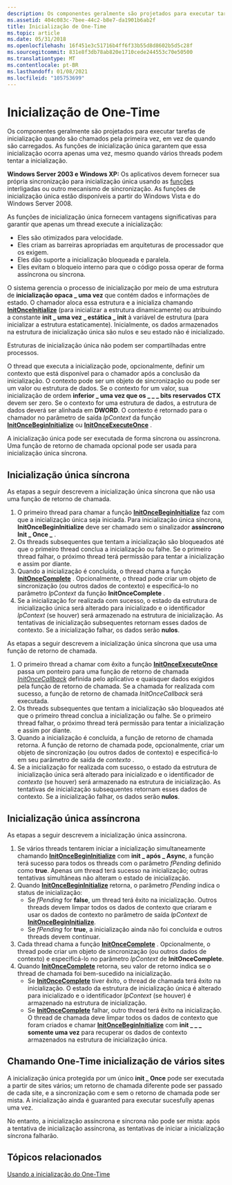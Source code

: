 ```yaml
---
description: Os componentes geralmente são projetados para executar tarefas de inicialização quando são chamados pela primeira vez, em vez de quando são carregados.
ms.assetid: 404c083c-7bee-44c2-b8e7-da1901b6ab2f
title: Inicialização de One-Time
ms.topic: article
ms.date: 05/31/2018
ms.openlocfilehash: 16f451e3c51716b4ff6f33b55d8d8602b5d5c28f
ms.sourcegitcommit: 831e8f3db78ab820e1710cede244553c70e50500
ms.translationtype: MT
ms.contentlocale: pt-BR
ms.lasthandoff: 01/08/2021
ms.locfileid: "105753699"
---
```

# <a name="one-time-initialization"></a>Inicialização de One-Time

Os componentes geralmente são projetados para executar tarefas de inicialização quando são chamados pela primeira vez, em vez de quando são carregados. As funções de inicialização única garantem que essa inicialização ocorra apenas uma vez, mesmo quando vários threads podem tentar a inicialização.

**Windows Server 2003 e Windows XP:** Os aplicativos devem fornecer sua própria sincronização para inicialização única usando as [funções](interlocked-variable-access.md) interligadas ou outro mecanismo de sincronização. As funções de inicialização única estão disponíveis a partir do Windows Vista e do Windows Server 2008.

As funções de inicialização única fornecem vantagens significativas para garantir que apenas um thread execute a inicialização:

-   Eles são otimizados para velocidade.
-   Eles criam as barreiras apropriadas em arquiteturas de processador que os exigem.
-   Eles dão suporte a inicialização bloqueada e paralela.
-   Eles evitam o bloqueio interno para que o código possa operar de forma assíncrona ou síncrona.

O sistema gerencia o processo de inicialização por meio de uma estrutura de **inicialização opaca \_ uma vez** que contém dados e informações de estado. O chamador aloca essa estrutura e a inicializa chamando [**InitOnceInitialize**](/windows/win32/api/synchapi/nf-synchapi-initonceinitialize) (para inicializar a estrutura dinamicamente) ou atribuindo a constante **init \_ uma vez \_ estática \_ init** à variável de estrutura (para inicializar a estrutura estaticamente). Inicialmente, os dados armazenados na estrutura de inicialização única são nulos e seu estado não é inicializado.

Estruturas de inicialização única não podem ser compartilhadas entre processos.

O thread que executa a inicialização pode, opcionalmente, definir um contexto que está disponível para o chamador após a conclusão da inicialização. O contexto pode ser um objeto de sincronização ou pode ser um valor ou estrutura de dados. Se o contexto for um valor, sua inicialização de ordem **inferior \_ uma vez que os \_ \_ \_ bits reservados CTX** devem ser zero. Se o contexto for uma estrutura de dados, a estrutura de dados deverá ser alinhada em **DWORD**. O contexto é retornado para o chamador no parâmetro de saída *lpContext* da função [**InitOnceBeginInitialize**](/windows/win32/api/synchapi/nf-synchapi-initoncebegininitialize) ou [**InitOnceExecuteOnce**](/windows/win32/api/synchapi/nf-synchapi-initonceexecuteonce) .

A inicialização única pode ser executada de forma síncrona ou assíncrona. Uma função de retorno de chamada opcional pode ser usada para inicialização única síncrona.

## <a name="synchronous-one-time-initialization"></a>Inicialização única síncrona

As etapas a seguir descrevem a inicialização única síncrona que não usa uma função de retorno de chamada.

1.  O primeiro thread para chamar a função [**InitOnceBeginInitialize**](/windows/win32/api/synchapi/nf-synchapi-initoncebegininitialize) faz com que a inicialização única seja iniciada. Para inicialização única síncrona, **InitOnceBeginInitialize** deve ser chamado sem o sinalizador **assíncrono Init \_ Once \_** .
2.  Os threads subsequentes que tentam a inicialização são bloqueados até que o primeiro thread conclua a inicialização ou falhe. Se o primeiro thread falhar, o próximo thread terá permissão para tentar a inicialização e assim por diante.
3.  Quando a inicialização é concluída, o thread chama a função [**InitOnceComplete**](/windows/win32/api/synchapi/nf-synchapi-initoncecomplete) . Opcionalmente, o thread pode criar um objeto de sincronização (ou outros dados de contexto) e especificá-lo no parâmetro *lpContext* da função **InitOnceComplete** .
4.  Se a inicialização for realizada com sucesso, o estado da estrutura de inicialização única será alterado para inicializado e o identificador *lpContext* (se houver) será armazenado na estrutura de inicialização. As tentativas de inicialização subsequentes retornam esses dados de contexto. Se a inicialização falhar, os dados serão **nulos**.

As etapas a seguir descrevem a inicialização única síncrona que usa uma função de retorno de chamada.

1.  O primeiro thread a chamar com êxito a função [**InitOnceExecuteOnce**](/windows/win32/api/synchapi/nf-synchapi-initonceexecuteonce) passa um ponteiro para uma função de retorno de chamada [*InitOnceCallback*](/windows/win32/api/synchapi/nc-synchapi-pinit_once_fn) definida pelo aplicativo e quaisquer dados exigidos pela função de retorno de chamada. Se a chamada for realizada com sucesso, a função de retorno de chamada *InitOnceCallback* será executada.
2.  Os threads subsequentes que tentam a inicialização são bloqueados até que o primeiro thread conclua a inicialização ou falhe. Se o primeiro thread falhar, o próximo thread terá permissão para tentar a inicialização e assim por diante.
3.  Quando a inicialização é concluída, a função de retorno de chamada retorna. A função de retorno de chamada pode, opcionalmente, criar um objeto de sincronização (ou outros dados de contexto) e especificá-lo em seu parâmetro de saída de *contexto* .
4.  Se a inicialização for realizada com sucesso, o estado da estrutura de inicialização única será alterado para inicializado e o identificador de *contexto* (se houver) será armazenado na estrutura de inicialização. As tentativas de inicialização subsequentes retornam esses dados de contexto. Se a inicialização falhar, os dados serão **nulos**.

## <a name="asynchronous-one-time-initialization"></a>Inicialização única assíncrona

As etapas a seguir descrevem a inicialização única assíncrona.

1.  Se vários threads tentarem iniciar a inicialização simultaneamente chamando [**InitOnceBeginInitialize**](/windows/win32/api/synchapi/nf-synchapi-initoncebegininitialize) com **init \_ após \_ Async**, a função terá sucesso para todos os threads com o parâmetro *fPending* definido como **true**. Apenas um thread terá sucesso na inicialização; outras tentativas simultâneas não alteram o estado de inicialização.
2.  Quando [**InitOnceBeginInitialize**](/windows/win32/api/synchapi/nf-synchapi-initoncebegininitialize) retorna, o parâmetro *fPending* indica o status de inicialização:
    -   Se *fPending* for **false**, um thread terá êxito na inicialização. Outros threads devem limpar todos os dados de contexto que criaram e usar os dados de contexto no parâmetro de saída *lpContext* de [**InitOnceBeginInitialize**](/windows/win32/api/synchapi/nf-synchapi-initoncebegininitialize).
    -   Se *fPending* for **true**, a inicialização ainda não foi concluída e outros threads devem continuar.
3.  Cada thread chama a função [**InitOnceComplete**](/windows/win32/api/synchapi/nf-synchapi-initoncecomplete) . Opcionalmente, o thread pode criar um objeto de sincronização (ou outros dados de contexto) e especificá-lo no parâmetro *lpContext* de **InitOnceComplete**.
4.  Quando [**InitOnceComplete**](/windows/win32/api/synchapi/nf-synchapi-initoncecomplete) retorna, seu valor de retorno indica se o thread de chamada foi bem-sucedido na inicialização.
    -   Se [**InitOnceComplete**](/windows/win32/api/synchapi/nf-synchapi-initoncecomplete) tiver êxito, o thread de chamada terá êxito na inicialização. O estado da estrutura de inicialização única é alterado para inicializado e o identificador *lpContext* (se houver) é armazenado na estrutura de inicialização.
    -   Se [**InitOnceComplete**](/windows/win32/api/synchapi/nf-synchapi-initoncecomplete) falhar, outro thread terá êxito na inicialização. O thread de chamada deve limpar todos os dados de contexto que foram criados e chamar [**InitOnceBeginInitialize**](/windows/win32/api/synchapi/nf-synchapi-initoncebegininitialize) com **init \_ \_ \_ somente uma vez** para recuperar os dados de contexto armazenados na estrutura de inicialização única.

## <a name="calling-one-time-initialization-from-multiple-sites"></a>Chamando One-Time inicialização de vários sites

A inicialização única protegida por um único **init \_ Once** pode ser executada a partir de sites vários; um retorno de chamada diferente pode ser passado de cada site, e a sincronização com e sem o retorno de chamada pode ser mista. A inicialização ainda é guaranted para executar sucesfully apenas uma vez.

No entanto, a inicialização assíncrona e síncrona não pode ser mista: após a tentativa de inicialização assíncrona, as tentativas de iniciar a inicialização síncrona falharão.

## <a name="related-topics"></a>Tópicos relacionados

<dl> <dt>

[Usando a inicialização do One-Time](using-one-time-initialization.md)
</dt> </dl>

 

 
